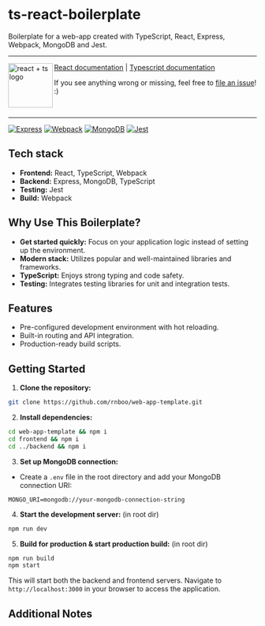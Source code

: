 # ts-react-boilerplate

Boilerplate for a web-app created with TypeScript, React, Express, Webpack, MongoDB and Jest.

---
<img
  height="90"
  width="90"
  alt="react + ts logo"
  src="https://react-typescript-cheatsheet.netlify.app/img/icon.png"
  align="left"
/>

[React documentation](https://react.dev/learn/typescript) | [Typescript documentation](https://react-typescript-cheatsheet.netlify.app/docs/basic/getting-started/basic_type_example)
<br>

If you see anything wrong or missing, feel free to [file an issue](https://github.com/rnboo/web-app-template/issues/new/choose)! :)

<br>

---
[![Express](https://img.shields.io/badge/express.js-%23404d59.svg?style=for-the-badge&logo=express&logoColor=%2361DAFB)](https://expressjs.com/de/guide/routing.html)
[![Webpack](https://img.shields.io/badge/webpack-%238DD6F9.svg?style=for-the-badge&logo=webpack&logoColor=black)](https://webpack.js.org/concepts/)
[![MongoDB](https://img.shields.io/badge/MongoDB-%234ea94b.svg?style=for-the-badge&logo=mongodb&logoColor=white)](https://www.mongodb.com/docs/drivers/node/current/)
[![Jest](https://img.shields.io/badge/-jest-%23C21325?style=for-the-badge&logo=jest&logoColor=white)](https://jestjs.io/docs/getting-started)

## Tech stack

* **Frontend:** React, TypeScript, Webpack
* **Backend:** Express, MongoDB, TypeScript
* **Testing:** Jest
* **Build:** Webpack

## Why Use This Boilerplate?

* **Get started quickly:** Focus on your application logic instead of setting up the environment.
* **Modern stack:** Utilizes popular and well-maintained libraries and frameworks.
* **TypeScript:** Enjoys strong typing and code safety.
* **Testing:** Integrates testing libraries for unit and integration tests.

## Features

* Pre-configured development environment with hot reloading.
* Built-in routing and API integration.
* Production-ready build scripts.

## Getting Started

1. **Clone the repository:**

```bash
git clone https://github.com/rnboo/web-app-template.git
```

2. **Install dependencies:**

```bash
cd web-app-template && npm i
cd frontend && npm i
cd ../backend && npm i
```

3. **Set up MongoDB connection:**

- Create a `.env` file in the root directory and add your MongoDB connection URI:

```
MONGO_URI=mongodb://your-mongodb-connection-string
```

4. **Start the development server:** (in root dir)

```bash
npm run dev
```

5. **Build for production & start production build:** (in root dir)

```bash
npm run build
npm start
```
This will start both the backend and frontend servers. Navigate to `http://localhost:3000` in your browser to access the application.

## Additional Notes